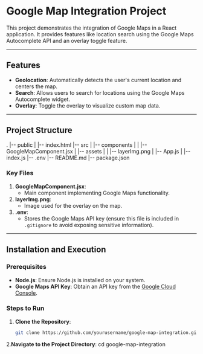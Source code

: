 # Google Map Integration Project

This project demonstrates the integration of Google Maps in a React application. It provides features like location search using the Google Maps Autocomplete API and an overlay toggle feature.

---

## Features

- **Geolocation**: Automatically detects the user's current location and centers the map.
- **Search**: Allows users to search for locations using the Google Maps Autocomplete widget.
- **Overlay**: Toggle the overlay to visualize custom map data.

---

## Project Structure

. |-- public | |-- index.html |-- src | |-- components | | |-- GoogleMapComponent.jsx | |-- assets | | |-- layerImg.png | |-- App.js | |-- index.js |-- .env |-- README.md |-- package.json

### Key Files

1. **GoogleMapComponent.jsx**:
   - Main component implementing Google Maps functionality.
2. **layerImg.png**:
   - Image used for the overlay on the map.
3. **.env**:
   - Stores the Google Maps API key (ensure this file is included in `.gitignore` to avoid exposing sensitive information).

---

## Installation and Execution

### Prerequisites

- **Node.js**: Ensure Node.js is installed on your system.
- **Google Maps API Key**: Obtain an API key from the [Google Cloud Console](https://console.cloud.google.com/).

### Steps to Run

1. **Clone the Repository**:
   ```bash
   git clone https://github.com/yourusername/google-map-integration.git
2.**Navigate to the Project Directory**:
   cd google-map-integration

